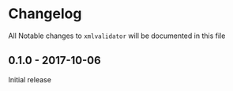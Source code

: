 # Changelog

All Notable changes to `xmlvalidator` will be documented in this file

## 0.1.0 - 2017-10-06

Initial release